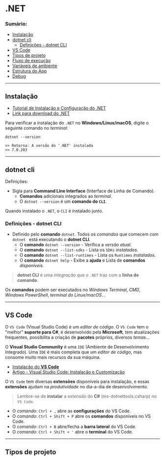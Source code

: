 # .NET

### Sumário:

- [Instalação](#instalação)
- [dotnet cli](#dotnet-cli)
    - [Definições - dotnet CLI](#definições---dotnet-cli)
- [VS Code](#vs-code)
- [Tipos de projeto](#tipos-de-projeto)
- [Fluxo de execução]()
- [Variáveis de ambiente]()
- [Estrutura do App]()
- [Debug]()

---

## Instalação

- [Tutorial de Instalação e Configuração do .NET](https://balta.io/blog/dotnet-instalacao-configuracao-e-primeiros-passos)
- [Link para download do .NET](https://dotnet.microsoft.com/pt-br/download)

Para verificar a instalação do ``.NET`` no **Windows/Linux/macOS**, digite o seguinte comando no _terminal_:

```
dotnet --version
```
```
>> Retorna: A versão do '.NET' instalada
>> 7.0.203
```

---

## dotnet cli

Definições:

- Sigla para **Command Line Interface** (Interface de Linha de Comando).
    - **Comandos** adicionais integrados ao _terminal_.
    - O ``dotnet --version`` é um **comando do ``CLI``**.

Quando instalado o ``.NET``, o ``CLI`` é instalado junto.

### Definições - dotnet CLI

- Definido pelo **comando** ``dotnet``. Todos os _comandos_ que comecem com ``dotnet `` está executando o **dotnet CLI**.
    - O **comando** ``dotnet --version`` - Verifica a _versão atual_.
    - O **comando** ``dotnet --list-sdks`` - Lista os ``SDKs`` _instalados_.
    - O **comando** ``dotnet --list-runtimes`` - Lista os ``Runtimes`` _instalados_.
    - O **comando** ``dotnet help`` - Exibe a **ajuda** e Lista de **comandos** _disponíveis_.

> **dotnet CLI** é uma _integração_ que o ``.NET`` traz com a **linha de comando**.

Os **comandos** podem ser executados no _Windows Terminal_, _CMD_, _Windows PowerShell_, _terminal do Linux/macOS_...

---

## VS Code

O ``VS Code`` (Visual Studio Code) é um _editor de código_. O ``VS Code`` tem o "melhor" **suporte para C#**, é desenvolvido pela **Microsoft**, tem atualizações frequentes, possibilita a criação de **pacotes** próprios, diversos _temas_...

O **Visual Studio Community** é uma ``IDE`` (Ambiente de Desenvolvimento Integrado). Uma ``IDE`` é mais completa que um _editor de código_, mas consome muito mais recursos da sua máquina.

- [Instalação do **VS Code**](https://code.visualstudio.com/)
- [Artigo - Visual Studio Code: Instalação e Customização](https://balta.io/blog/visual-studio-code-instalacao-customizacao)

O ``VS Code`` tem diversas **extensões** disponíveis para instalação, e essas **extensões** ajudam na _produtividade_ no dia-a-dia de desenvolvimento.

> Lembre-se de **instalar** a _extensão_ do **C#** (ms-dotnettools.csharp) no ``VS Code``.

- O _comando_: ``Ctrl + ,`` abre as **configurações** do VS Code.
- O _comando_: ``Ctrl + Shift + P`` abre os **comandos** disponíveis no VS Code.
- O _comando_: ``Ctrl + B`` abre/fecha a **barra lateral** do VS Code.
- O _comando_: ``Ctrl + Shift + '`` abre o **terminal** do VS Code.

---

## Tipos de projeto

